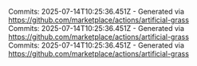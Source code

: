 Commits: 2025-07-14T10:25:36.451Z - Generated via https://github.com/marketplace/actions/artificial-grass
<br>
Commits: 2025-07-14T10:25:36.451Z - Generated via https://github.com/marketplace/actions/artificial-grass
<br>
Commits: 2025-07-14T10:25:36.451Z - Generated via https://github.com/marketplace/actions/artificial-grass
<br>
